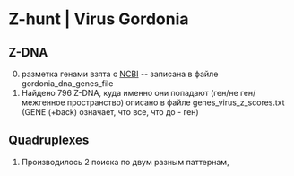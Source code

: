 # Z-hunt | Virus Gordonia
## Z-DNA
0. разметка генами взята с [NCBI](https://www.ncbi.nlm.nih.gov/nuccore/NC_030942.1?feature=CDS) -- записана в файле gordonia_dna_genes_file
1. Найдено 796 Z-DNA, куда именно они попадают (ген/не ген/межгенное пространство) описано в файле genes_virus_z_scores.txt (GENE (+back) означает, что все, что до - ген)
## Quadruplexes
1. Производилось 2 поиска по двум разным паттернам, 

